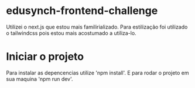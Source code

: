 # edusynch-frontend-challenge

Utilizei o next.js que estou mais familirializado.
Para estilização foi utilizado o tailwindcss pois estou mais acostumado a utiliza-lo.


# Iniciar o projeto

Para instalar as depencencias utilize 'npm install'.
E para rodar o projeto em sua maquina 'npm run dev'.